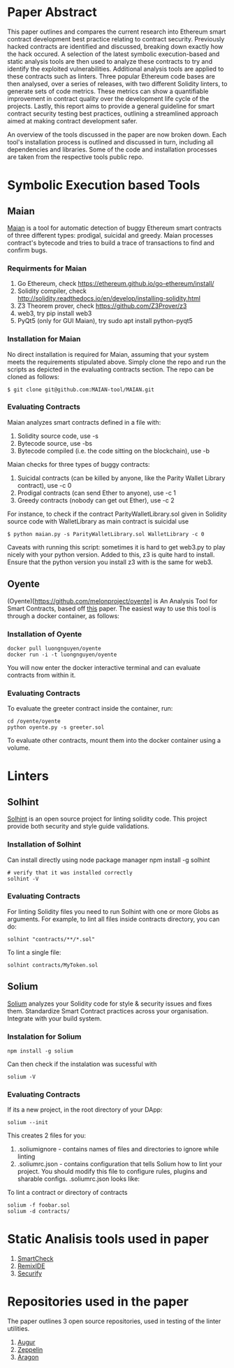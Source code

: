# Paper Abstract
This paper outlines and compares the current research into Ethereum smart contract development best practice relating to contract security. Previously hacked contracts are identified and discussed, breaking down exactly how the hack occured. A selection of the latest symbolic execution-based and static analysis tools are then used to analyze these contracts to try and identify the exploited vulnerabilities. Additional analysis tools are applied to these contracts such as linters. Three popular Ethereum code bases are then analysed, over a series of releases, with two different Solidity linters, to generate sets of code metrics. These metrics can show a quantifiable improvement in contract quality over the development life cycle of the projects. Lastly, this report aims to provide a general guideline for smart contract security testing best practices, outlining a streamlined approach aimed at making contract development safer.

An overview of the tools discussed in the paper are now broken down. Each tool's installation process is outlined and discussed in turn, including all dependencies and libraries. Some of the code and installation processes are taken from the respective tools public repo.

# Symbolic Execution based Tools

## Maian
[Maian](https://github.com/MAIAN-tool/MAIAN)  is a tool for automatic detection of buggy Ethereum smart contracts of three different types: prodigal, suicidal and greedy. Maian processes contract's bytecode and tries to build a trace of transactions to find and confirm bugs. 

### Requirments for Maian
1. Go Ethereum, check https://ethereum.github.io/go-ethereum/install/
2. Solidity compiler, check http://solidity.readthedocs.io/en/develop/installing-solidity.html
3. Z3 Theorem prover, check https://github.com/Z3Prover/z3
4. web3, try pip install web3
5. PyQt5 (only for GUI Maian), try sudo apt install python-pyqt5

### Installation for Maian
No direct installation is required for Maian, assuming that your system meets the requirements stipulated above. Simply clone the repo and run the scripts as depicted in the evaluating contracts section. The repo can be cloned as follows:

	$ git clone git@github.com:MAIAN-tool/MAIAN.git

### Evaluating Contracts
Maian analyzes smart contracts defined in a file <contract file> with:

1. Solidity source code, use -s <contract file> <main contract name>
2. Bytecode source, use -bs <contract file>
3. Bytecode compiled (i.e. the code sitting on the blockchain), use -b <contract file>

Maian checks for three types of buggy contracts:

1. Suicidal contracts (can be killed by anyone, like the Parity Wallet Library contract), use -c 0
2. Prodigal contracts (can send Ether to anyone), use -c 1
3. Greedy contracts (nobody can get out Ether), use -c 2

For instance, to check if the contract ParityWalletLibrary.sol given in Solidity source code with WalletLibrary as main contract is suicidal use

	$ python maian.py -s ParityWalletLibrary.sol WalletLibrary -c 0
	
Caveats with running this script: sometimes it is hard to get web3.py to play nicely with your python version. Added to this, z3 is quite hard to install. Ensure that the python version you install z3 with is the same for web3.
	
## Oyente
(Oyente)[https://github.com/melonproject/oyente] is An Analysis Tool for Smart Contracts, based off [this](http://www.comp.nus.edu.sg/~loiluu/papers/oyente.pdf) paper. The easiest way to use this tool is through a docker container, as follows:

### Installation of Oyente
	
	docker pull luongnguyen/oyente
	docker run -i -t luongnguyen/oyente
You will now enter the docker interactive terminal and can evaluate contracts from within it.

### Evaluating Contracts
To evaluate the greeter contract inside the container, run:

	cd /oyente/oyente
	python oyente.py -s greeter.sol
To evaluate other contracts, mount them into the docker container using a volume.

# Linters

## Solhint
[Solhint](https://github.com/protofire/solhint) is an open source project for linting solidity code.  This project provide both security and style guide validations.

### Installation of Solhint
Can install directly using node package manager
	npm install -g solhint

	# verify that it was installed correctly
	solhint -V
	
### Evaluating Contracts

For linting Solidity files you need to run Solhint with one or more Globs as arguments. For example, to lint all files inside contracts directory, you can do:

	solhint "contracts/**/*.sol"
To lint a single file:

	solhint contracts/MyToken.sol	
	
## Solium 
[Solium](https://github.com/duaraghav8/Solium) analyzes your Solidity code for style & security issues and fixes them. Standardize Smart Contract practices across your organisation. Integrate with your build system. 

### Instalation for Solium
	
	npm install -g solium
Can then check if the instalation was sucessful with
	
	solium -V
	
### Evaluating Contracts
If its a new project, in the root directory of your DApp:

	solium --init
This creates 2 files for you:

1. .soliumignore - contains names of files and directories to ignore while linting
2. .soliumrc.json - contains configuration that tells Solium how to lint your project. You should modify this file to configure rules, plugins and sharable configs.
.soliumrc.json looks like:

To lint a contract or directory of contracts

	solium -f foobar.sol
	solium -d contracts/
	
	
# Static Analisis tools used in paper
1. [SmartCheck](https://tool.smartdec.net/)
2. [RemixIDE](remix.ethereum.org)
3. [Securify](https://securify.ch/)
	
# Repositories used in the paper
The paper outlines 3 open source repositories, used in testing of the linter utilities.
1. [Augur](http://www.augur.net/)
2. [Zeppelin](https://zeppelin.solutions/)
3. [Aragon](https://aragon.one/)

